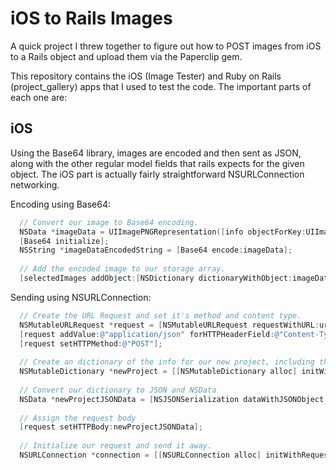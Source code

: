 iOS to Rails Images
===================

A quick project I threw together to figure out how to POST images from iOS to a Rails object and upload them via the Paperclip gem.

This repository contains the iOS (Image Tester) and Ruby on Rails (project_gallery) apps that I used to test the code.  The important parts of each one are:

iOS
-------------------
Using the Base64 library, images are encoded and then sent as JSON, along with the other regular model fields that rails expects for the given object.  The iOS part is actually fairly straightforward NSURLConnection networking.

Encoding using Base64:
```objectivec
  // Convert our image to Base64 encoding.
  NSData *imageData = UIImagePNGRepresentation([info objectForKey:UIImagePickerControllerOriginalImage]);
  [Base64 initialize];
  NSString *imageDataEncodedString = [Base64 encode:imageData];
    
  // Add the encoded image to our storage array.
  [selectedImages addObject:[NSDictionary dictionaryWithObject:imageDataEncodedString forKey:@"image_data"]];
```

Sending using NSURLConnection:
``` objectivec
  // Create the URL Request and set it's method and content type.
  NSMutableURLRequest *request = [NSMutableURLRequest requestWithURL:url];
  [request addValue:@"application/json" forHTTPHeaderField:@"Content-Type"];
  [request setHTTPMethod:@"POST"];
    
  // Create an dictionary of the info for our new project, including the selected images.
  NSMutableDictionary *newProject = [[NSMutableDictionary alloc] initWithObjects:[NSArray arrayWithObjects:@"Office", @"iOS", selectedImages, nil] forKeys:[NSArray arrayWithObjects:@"name", @"framework", @"images_attributes", nil]];
    
  // Convert our dictionary to JSON and NSData
  NSData *newProjectJSONData = [NSJSONSerialization dataWithJSONObject:newProject options:NSJSONReadingMutableContainers error:nil];
    
  // Assign the request body
  [request setHTTPBody:newProjectJSONData];
    
  // Initialize our request and send it away.
  NSURLConnection *connection = [[NSURLConnection alloc] initWithRequest:request delegate:self];  
```


  
  
